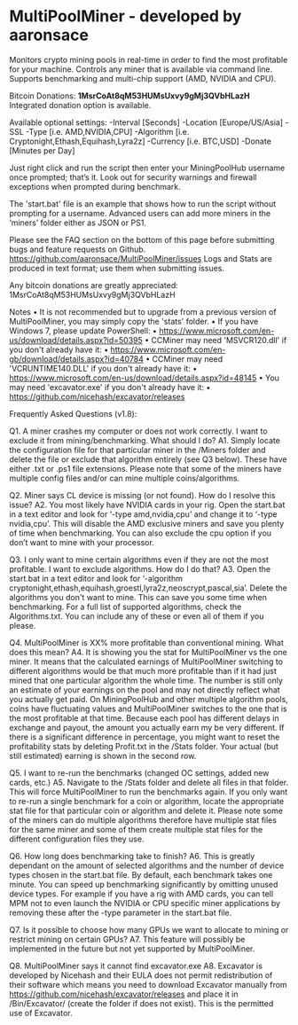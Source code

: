 # MultiPoolMiner - developed by aaronsace
Monitors crypto mining pools in real-time in order to find the most profitable for your machine. Controls any miner that is available via command line. Supports benchmarking and multi-chip support (AMD, NVIDIA and CPU).

Bitcoin Donations: **1MsrCoAt8qM53HUMsUxvy9gMj3QVbHLazH**
Integrated donation option is available.

Available optional settings:
-Interval [Seconds]
-Location [Europe/US/Asia]
-SSL
-Type [i.e. AMD,NVIDIA,CPU]
-Algorithm [i.e. Cryptonight,Ethash,Equihash,Lyra2z]
-Currency [i.e. BTC,USD]
-Donate [Minutes per Day]

Just right click and run the script then enter your MiningPoolHub username once prompted; that’s it.
Look out for security warnings and firewall exceptions when prompted during benchmark.

The 'start.bat' file is an example that shows how to run the script without prompting for a username.
Advanced users can add more miners in the ‘miners’ folder either as JSON or PS1.

Please see the FAQ section on the bottom of this page before submitting bugs and feature requests on Github. https://github.com/aaronsace/MultiPoolMiner/issues
Logs and Stats are produced in text format; use them when submitting issues.

Any bitcoin donations are greatly appreciated: 1MsrCoAt8qM53HUMsUxvy9gMj3QVbHLazH

Notes
	•	It is not recommended but to upgrade from a previous version of MultiPoolMiner, you may simply copy the 'stats' folder.
	•	If you have Windows 7, please update PowerShell:
	•	https://www.microsoft.com/en-us/download/details.aspx?id=50395
	•	CCMiner may need 'MSVCR120.dll' if you don't already have it:
	•	https://www.microsoft.com/en-gb/download/details.aspx?id=40784
	•	CCMiner may need 'VCRUNTIME140.DLL' if you don't already have it:
	•	https://www.microsoft.com/en-us/download/details.aspx?id=48145
	•	You may need 'excavator.exe' if you don't already have it:
	•	https://github.com/nicehash/excavator/releases


Frequently Asked Questions (v1.8):

Q1. A miner crashes my computer or does not work correctly. I want to exclude it from mining/benchmarking. What should I do?
A1. Simply locate the configuration file for that particular miner in the /Miners folder and delete the file or exclude that algorithm entirely (see Q3 below). These have either .txt or .ps1 file extensions. Please note that some of the miners have multiple config files and/or can mine multiple coins/algorithms.

Q2. Miner says CL device is missing (or not found). How do I resolve this issue?
A2. You most likely have NVIDIA cards in your rig. Open the start.bat in a text editor and look for ‘-type amd,nvidia,cpu’ and change it to ‘-type nvidia,cpu’. This will disable the AMD exclusive miners and save you plenty of time when benchmarking. You can also exclude the cpu option if you don’t want to mine with your processor.

Q3. I only want to mine certain algorithms even if they are not the most profitable. I want to exclude algorithms. How do I do that?
A3. Open the start.bat in a text editor and look for ‘-algorithm cryptonight,ethash,equihash,groestl,lyra2z,neoscrypt,pascal,sia’. Delete the algorithms you don't want to mine. This can save you some time when benchmarking. For a full list of supported algorithms, check the Algorithms.txt. You can include any of these or even all of them if you please.

Q4. MultiPoolMiner is XX% more profitable than conventional mining. What does this mean?
A4. It is showing you the stat for MultiPoolMiner vs the one miner. It means that the calculated earnings of MultiPoolMiner switching to different algorithms would be that much more profitable than if it had just mined that one particular algorithm the whole time. The number is still only an estimate of your earnings on the pool and may not directly reflect what you actually get paid. On MiningPoolHub and other multiple algorithm pools, coins have fluctuating values and MultiPoolMiner switches to the one that is the most profitable at that time. Because each pool has different delays in exchange and payout, the amount you actually earn my be very different. If there is a significant difference in percentage, you might want to reset the profitability stats by deleting Profit.txt in the /Stats folder. Your actual (but still estimated) earning is shown in the second row.

Q5. I want to re-run the benchmarks (changed OC settings, added new cards, etc.)
A5. Navigate to the /Stats folder and delete all files in that folder. This will force MultiPoolMiner to run the benchmarks again. If you only want to re-run a single benchmark for a coin or algorithm, locate the appropriate stat file for that particular coin or algorithm and delete it. Please note some of the miners can do multiple algorithms therefore have multiple stat files for the same miner and some of them create multiple stat files for the different configuration files they use.

Q6. How long does benchmarking take to finish?
A6. This is greatly dependant on the amount of selected algorithms and the number of device types chosen in the start.bat file. By default, each benchmark takes one minute. You can speed up benchmarking significantly by omitting unused device types. For example if you have a rig with AMD cards, you can tell MPM not to even launch the NVIDIA or CPU specific miner applications by removing these after the -type parameter in the start.bat file.

Q7. Is it possible to choose how many GPUs we want to allocate to mining or restrict mining on certain GPUs?
A7. This feature will possibly be implemented in the future but not yet supported by MultiPoolMiner.

Q8. MultiPoolMiner says it cannot find excavator.exe
A8. Excavator is developed by Nicehash and their EULA does not permit redistribution of their software which means you need to download Excavator manually from https://github.com/nicehash/excavator/releases and place it in /Bin/Excavator/ (create the folder if does not exist). This is the permitted use of Excavator.

